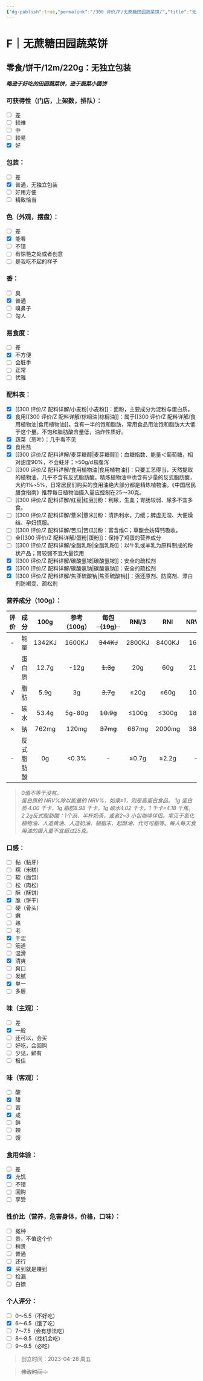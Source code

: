 ```yaml
---
{"dg-publish":true,"permalink":"/300 评价/F/无蔗糖田园蔬菜饼/","title":"无蔗糖田园蔬菜饼","tags":["F","分类"],"created":"2023-04-28T18:56:43.716+08:00","updated":"2024-01-12T12:00:58.772+08:00"}
---
```



# F｜无蔗糖田园蔬菜饼
## 零食/饼干/12m/220g：无独立包装
***略逊于好吃的田园蔬菜饼，逊于蔬菜小圆饼***
### 可获得性（门店，上架数，排队）：
- [ ] 差
- [ ] 较难
- [ ] 中
- [ ] 较易
- [x] 好
### 包装：
- [ ] 差
- [x] 普通，无独立包装
- [ ] 好用方便
- [ ] 精致恰当
### 色（外观，摆盘）：
- [ ] 差
- [x] 能看
- [ ] 不错
- [ ] 有惊艳之处或者创意
- [ ] 是我吃不起的样子
### 香：
- [ ] 臭
- [x] 普通
- [ ] 嗅鼻子
- [ ] 勾人
### 易食度：
- [ ] 差
- [x] 不方便
- [ ] 会脏手
- [ ] 正常
- [ ] 优雅
### 配料表：
- [x] [[300 评价/Z 配料详解/小麦粉\|小麦粉]]：面粉，主要成分为淀粉与蛋白质。
- [x] 食用[[300 评价/Z 配料详解/棕榈油\|棕榈油]]：属于[[300 评价/Z 配料详解/食用植物油\|食用植物油]]。含有一半的饱和脂肪，常用食品用油饱和脂肪大大低于这个量。不饱和脂肪酸含量低，油炸性质好。
- [x] 蔬菜（葱叶）：几乎看不见
- [x] 食用盐
- [x] [[300 评价/Z 配料详解/麦芽糖醇\|麦芽糖醇]]：血糖指数、能量＜葡萄糖，相对甜度90%，不会蛀牙；>50g/d易腹泻
- [ ] [[300 评价/Z 配料详解/食用植物油\|食用植物油]]：只要工艺得当，天然提取的植物油，几乎不含有反式脂肪酸。精炼植物油中也含有少量的反式脂肪酸，大约1%~5%，日常居民们购买的食用油绝大部分都是精炼植物油。《中国居民膳食指南》推荐每日植物油摄入量应控制在25～30克。
- [ ] [[300 评价/Z 配料详解/红豆\|红豆]]粉：利尿，生血；胃肠较弱、尿多不宜多食。
- [ ] [[300 评价/Z 配料详解/薏米\|薏米]]粉：清热利水，力缓；脾虚无湿、大便燥结、孕妇慎服。
- [ ] [[300 评价/Z 配料详解/苦瓜\|苦瓜]]粉：富含维C；草酸会妨碍钙吸收。
- [ ] 全[[300 评价/Z 配料详解/蛋粉\|蛋粉]]：保持了鸡蛋的营养成分
- [ ] [[300 评价/Z 配料详解/全脂乳粉\|全脂乳粉]]：以牛乳或羊乳为原料制成的粉状产品；胃较弱不宜大量饮用
- [x] [[300 评价/Z 配料详解/碳酸氢铵\|碳酸氢铵]]：安全的疏松剂
- [x] [[300 评价/Z 配料详解/碳酸氢钠\|碳酸氢钠]]：安全的疏松剂
- [x] [[300 评价/Z 配料详解/焦亚硫酸钠\|焦亚硫酸钠]]：强还原剂、防腐剂、漂白剂防褐变、疏松剂

### 营养成分（100g）：
|评价|成分|100g|参考（100g）|~~每包（19g）~~|RNI/3|RNI|NRV%|
|:-:|:-:|:-:|:-:|:-:|:-:|:-:|:-:|
|-|能量|1342KJ|1600KJ|~~344KJ~~|2800KJ|8400KJ|16%|
|√|蛋白质|12.7g|-12g|~~1.3g~~|20g|60g|21%|
|√|脂肪|5.9g|3g|~~3.7g~~|≤20g|≤60g|10%|
|-|碳水|53.4g|5g-80g|~~10.9g~~|≤100g|≤300g|18%|
|×|钠|762mg|120mg|~~37mg~~|667mg|2000mg|38%|
|-|反式脂肪酸|0g|<0.3%|-|≤0.7g|≤2.2g|-|
>*0值不等于没有。  
蛋白质的 NRV%除以能量的 NRV%，如果≥1，则是高蛋白食品。
1g 蛋白质 4.00 千卡，1g 脂肪8.98 千卡，1g 碳水4.02 千卡，1 千卡=4.18 千焦。
2.2g反式脂肪酸：1个派、半杯奶茶，或者2~3 小包咖啡伴侣。常见于氢化植物油、人造黄油、人造奶油、植脂末、起酥油、代可可脂等。每人每天食用油的摄入量不宜超过25克。*
### 口感：
- [ ] 黏（黏牙）
- [ ] 糯（米糕）
- [ ] 软（面包）
- [ ] 松（肉松）
- [ ] 酥（酥饼）
- [x] 脆（饼干）
- [ ] 硬（骨头）
- [ ] 嫩
- [ ] 熟
- [ ] 老
- [x] 干涩
- [ ] 筋道
- [ ] 湿滑
- [x] 清爽
- [ ] 爽口
- [ ] 发腻
- [x] 单一
- [ ] 多层
### 味（主观）：
- [ ] 差
- [x] 一般
- [ ] 还可以，会买
- [ ] 好吃，会回购
- [ ] 少见，鲜有
- [ ] 极佳
### 味（客观）：
- [ ] 酸
- [x] 甜
- [ ] 苦
- [x] 咸
- [ ] 鲜
- [ ] 辣
- [ ] 馊
### 食用体验：
- [ ] 差
- [x] 充饥
- [ ] 不错
- [ ] 回购
- [ ] 享受
### 性价比（营养，危害身体，价格，口味）：
- [ ] 冤种
- [ ] 贵，不值这个价
- [ ] 稍贵
- [ ] 普通
- [ ] 还行
- [x] 买到就是赚到
- [ ] 捡漏
- [ ] 白嫖
### 个人评分：
- [ ] 0～5.5（不好吃）
- [x] 6～6.5（饿了吃）
- [ ] 7～7.5（会有想法吃）
- [ ] 8～8.5（找机会吃）
- [ ] 9～9.5（必吃）

>创立时间：2023-04-28 周五

>~~修改时间：~~